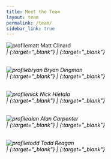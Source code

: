 ```yaml
---
title: Meet the Team
layout: team
permalink: /team/
sidebar_link: true
---
```


![profilematt](https://user-images.githubusercontent.com/35777619/36549655-50c82ba8-17c1-11e8-8314-76270259f7b6.jpg)
Matt Clinard <br>
[<i class="fa  fa-user-circle" title="Biography" style="color:black" />](./matt-bio.md) | [<i class="fa fa-github"  title="Github Repository" style="color:black"/>](https://github.com/cclinard84){:target="_blank"} | [<i class="fa  fa-globe" title="Website" style="color:black"/>](http://matt-clinard.com){:target="_blank"}
<br/>
<br/>

![profilebryan](https://user-images.githubusercontent.com/35777619/36549708-6d09f224-17c1-11e8-8cdc-89ab8fb1abab.jpg)
Bryan Dingman <br>
[<i class="fa  fa-user-circle" title="Biography" style="color:black" />](./bryan-bio.md)| [<i class="fa fa-github"  title="Github Repository" style="color:black"/>](https://github.com/bsdingman/bsdingman.github.io){:target="_blank"} | [<i class="fa  fa-globe" title="Website" style="color:black"/>](http://www.bsdingman.com/){:target="_blank"}
<br/>
<br/>

![profilenick](https://user-images.githubusercontent.com/35777619/36549741-80f12640-17c1-11e8-853b-bfe10f11f01b.jpg)
Nick Hietala<br/>
[<i class="fa  fa-user-circle" title="Biography" style="color:black" />](./nick-bio.md) | [<i class="fa fa-github"  title="Github Repository" style="color:black"/>](https://github.com/nchietala){:target="_blank"} | [<i class="fa  fa-globe" title="Website" style="color:black"/>](www.discgolfcoursereview.com){:target="_blank"}
<br/>
<br/>

![profilealan](https://user-images.githubusercontent.com/35777619/36549778-99c975e6-17c1-11e8-9e59-ed9a7bb01b8f.jpg)
Alan Carpenter<br/>
[<i class="fa  fa-user-circle" title="Biography" style="color:black" />](./alan-bio.md) |
[<i class="fa fa-github"  title="Github Repository" style="color:black"/>](https://github.com/freudianslip99){:target="_blank"} |
[<i class="fa  fa-globe" title="Website" style="color:black"/>](http://carpenter-labs.tech ){:target="_blank"}
<br/>
<br/>

![profiletodd](https://user-images.githubusercontent.com/35777619/36550067-4ef6f8c6-17c2-11e8-962e-8ca5929cb4f8.jpg)
Todd Reagan<br/>
[<i class="fa  fa-user-circle" title="Biography" style="color:black" />](./todd-bio.md) | [<i class="fa fa-github"  title="Github Repository" style="color:black"/>](https://github.com/treagan82){:target="_blank"} |
[<i class="fa  fa-globe" title="Website" style="color:black"/>](https://treagan82.github.io/todd.b.reagan/){:target="_blank"}
<br/>
<br/>
